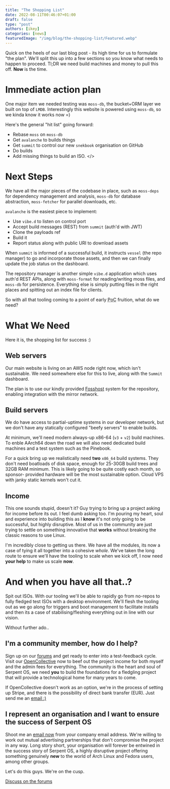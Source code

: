 ```yaml
---
title: "The Shopping List"
date: 2022-08-11T00:46:07+01:00
draft: false
type: "post"
authors: [ikey]
categories: [news]
featuredImage: "/img/blog/the-shopping-list/Featured.webp"
---
```


Quick on the heels of our last blog post - its high time for us to formulate "the plan".
We'll split this up into a few sections so you know what needs to happen to proceed. Tl;DR
we need build machines and money to pull this off. **Now** is the time.

<!--more-->

# Immediate action plan

One major item we needed testing was `moss-db`, the bucket+ORM layer we built on top of
`LMDB`. Interestingly this website is powered using `moss-db`, so we kinda know it works
now =)

Here's the general "hit list" going forward:

 - Rebase `moss` on `moss-db`
 - Get `avalanche` to builds things
 - Get `summit` to control our new `snekbook` organisation on GitHub
 - Do builds
 - Add missing things to build an ISO. </>


# Next Steps

We have all the major pieces of the codebase in place, such as `moss-deps` for dependency
management and analysis, `moss-db` for database abstraction, `moss-fetcher` for parallel
downloads, etc.

`avalanche` is the easiest piece to implement:

 - Use `vibe.d` to listen on control port
 - Accept build messages (REST) from `summit` (auth'd with JWT)
 - Clone the payloads ref
 - Build it
 - Report status along with public URI to download assets

When `summit` is informed of a successful build, it instructs `vessel` (the repo manager)
to go and incorporate those assets, and then we can finally update the job status on the
dashboard.

The repository manager is another simple `vibe.d` application which uses auth'd REST APIs,
along with `moss-format` for reading/writing moss files, and `moss-db` for persistence.
Everything else is simply putting files in the right places and spitting out an index file
for clients.

So with all that tooling coming to a point of early <abbr title="Proof of concept">PoC</abbr> fruition, what do we need?

# What We Need

Here it is, the shopping list for success :)

## Web servers

Our main website is living on an AWS node right now, which isn't sustainable. We need somewhere else
for this to live, along with the `Summit` dashboard.

The plan is to use our kindly provided [Fosshost](https://fosshost.org) system for the repository, enabling
integration with the mirror network.

## Build servers

We do have access to partial-uptime systems in our developer network, but we don't have any statically configured
"beefy servers" to enable builds.

At minimum, we'll need modern always-up x86-64 (`v3` + `v2`) build machines. To enble AArch64 down the road we
will also need dedicated build machines and a test system such as the Pinebook.

For a quick bring up we realistically need **two** `x86_64` build systems. They don't need boatloads of disk space,
enough for 25-30GB build trees and 32GB RAM minimum. This is likely going to be quite costly each month, so sponsor-
provided hardware will be the most sustainable option. Cloud VPS with janky static kernels won't cut it.

## Income

This one sounds stupid, doesn't it? Guy trying to bring up a project asking for income before its out. I feel dumb
asking too. I'm pouring my heart, soul and experience into building this as I **know** it's not only going to be
successful, but highly disruptive. Most of us in the community are just trying to settle on something innovative
that **works** without breaking the classic reasons to use Linux.

I'm incredibly close to getting us there. We have all the modules, its now a case of tying it all together into
a cohesive *whole*. We've taken the long route to ensure we'll have the tooling to scale when we kick off, I now
need **your help** to make us scale **now**.

# And when you have all that..?

Spit out ISOs. With our tooling we'll be able to rapidly go from no-repos to fully fledged test ISOs with a
desktop environment. We'll flesh the tooling out as we go along for triggers and boot management to facilitate
installs and then its a case of stabilising/fleshing everything out in line with our vision.

Without further ado..

## I'm a community member, how do I help?

Sign up on our [forums](https://forums.serpentos.com) and get ready to enter into a test-feedback cycle.
Visit our [OpenCollective](https://opencollective.com/serpent-os) now to beef out the project income for
both myself and the admin fees for everything. The community is the heart and soul of Serpent OS, we need
**you** to build the foundations for a fledgling project that will provide a technological home for many years
to come.

If OpenCollective doesn't work as an option, we're in the process of setting up Stripe, and there is the possibility
of direct bank transfer (EUR). Just send me an [email :)](mailto:ikey@serpentos.com)

## I represent an organisation and I want to ensure the success of Serpent OS

Shoot me an [email now](mailto:ikey@serpentos.com) from your company email address. We're willing to work
out mutual advertising partnerships that don't compromise the project in any way. Long story short, your
organisation will forever be entwined in the success story of Serpent OS, a highly disruptive project offering
something genuinely **new** to the world of Arch Linux and Fedora users, among other groups.

Let's do this guys. We're on the cusp.

[Discuss on the forums](https://forums.serpentos.com/d/9-the-shopping-list-serpent-os)
